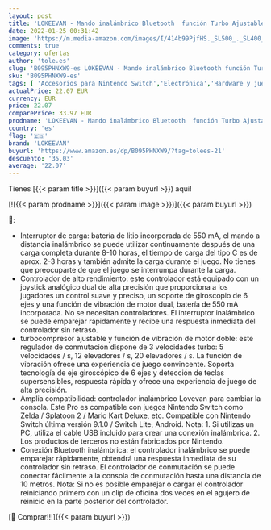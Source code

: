 ```yaml
---
layout: post
title: 'LOKEEVAN - Mando inalámbrico Bluetooth  función Turbo Ajustable  Eje giroscópico Doble  Joystick 3D de Alta precisión  Compatible con Nintendo Switch  Rojo '
date: 2022-01-25 00:31:42
image: 'https://m.media-amazon.com/images/I/414b99PjfHS._SL500_._SL400_.jpg'
comments: true
category: ofertas
author: 'tole.es'
slug: 'B095PHNXW9-es LOKEEVAN - Mando inalámbrico Bluetooth función Turbo...'
sku: 'B095PHNXW9-es'
tags: [ 'Accesorios para Nintendo Switch','Electrónica','Hardware y juegos para Nintendo Switch','Mandos para Nintendo Switch','Videojuegos','lokeevan','nintendo', ]
actualPrice: 22.07 EUR
currency: EUR
price: 22.07
comparePrice: 33.97 EUR
prodname: 'LOKEEVAN - Mando inalámbrico Bluetooth  función Turbo Ajustable  Eje giroscópico Doble  Joystick 3D de Alta precisión  Compatible con Nintendo Switch  Rojo '
country: 'es'
flag: '🇪🇸'
brand: 'LOKEEVAN'
buyurl: 'https://www.amazon.es/dp/B095PHNXW9/?tag=tolees-21'
descuento: '35.03'
average: '22.07'
---
```


Tienes [{{< param title >}}]({{< param buyurl >}}) aqui!

[![{{< param prodname >}}]({{< param image >}})]({{< param buyurl >}})

🔎:

- Interruptor de carga: batería de litio incorporada de 550 mA, el mando a distancia inalámbrico se puede utilizar continuamente después de una carga completa durante 8-10 horas, el tiempo de carga del tipo C es de aprox. 2-3 horas y también admite la carga durante el juego. No tienes que preocuparte de que el juego se interrumpa durante la carga.
- Controlador de alto rendimiento: este controlador está equipado con un joystick analógico dual de alta precisión que proporciona a los jugadores un control suave y preciso, un soporte de giroscopio de 6 ejes y una función de vibración de motor dual, batería de 550 mA incorporada. No se necesitan controladores. El interruptor inalámbrico se puede emparejar rápidamente y recibe una respuesta inmediata del controlador sin retraso.
- turbocompresor ajustable y función de vibración de motor doble: este regulador de conmutación dispone de 3 velocidades turbo: 5 velocidades / s, 12 elevadores / s, 20 elevadores / s. La función de vibración ofrece una experiencia de juego convincente. Soporta tecnología de eje giroscópico de 6 ejes y detección de teclas supersensibles, respuesta rápida y ofrece una experiencia de juego de alta precisión.
- Amplia compatibilidad: controlador inalámbrico Lovevan para cambiar la consola. Este Pro es compatible con juegos Nintendo Switch como Zelda / Splatoon 2 / Mario Kart Deluxe, etc. Compatible con Nintendo Switch última versión 9.1.0 / Switch Lite, Android. Nota: 1. Si utilizas un PC, utiliza el cable USB incluido para crear una conexión inalámbrica. 2. Los productos de terceros no están fabricados por Nintendo.
- Conexión Bluetooth inalámbrica: el controlador inalámbrico se puede emparejar rápidamente, obtendrá una respuesta inmediata de su controlador sin retraso. El controlador de conmutación se puede conectar fácilmente a la consola de conmutación hasta una distancia de 10 metros. Nota: Si no es posible emparejar o cargar el controlador reiniciando primero con un clip de oficina dos veces en el agujero de reinicio en la parte posterior del controlador.

[🛒 Comprar!!!]({{< param buyurl >}})
